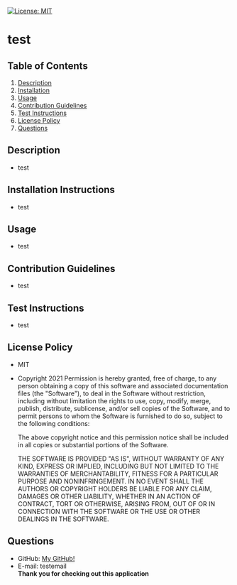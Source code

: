 [![License: MIT](https://img.shields.io/npm/l/readme-gen?style=for-the-badge)](https://opensource.org/licenses/MIT)

  # test

  ## Table of Contents
  1. [Description](#Description)
  2. [Installation](#Installation-Instructions)
  3. [Usage](#Usage)
  4. [Contribution Guidelines](#Contribution-Guidelines)
  5. [Test Instructions](#Test-Instructions)
  6. [License Policy](#License-Policy)
  7. [Questions](#Questions)

  ## Description
  - test

  ## Installation Instructions
  - test

  ## Usage
  - test

  ## Contribution Guidelines
  - test

  ## Test Instructions
  - test

  ## License Policy
  - MIT
  - Copyright 2021
    Permission is hereby granted, free of charge, to any person obtaining a copy of this software and associated documentation files (the "Software"), to deal in the Software without restriction, including without limitation the rights to use, copy, modify, merge, publish, distribute, sublicense, and/or sell copies of the Software, and to permit persons to whom the Software is furnished to do so, subject to the following conditions:
    
    The above copyright notice and this permission notice shall be included in all copies or substantial portions of the Software.
    
    THE SOFTWARE IS PROVIDED "AS IS", WITHOUT WARRANTY OF ANY KIND, EXPRESS OR IMPLIED, INCLUDING BUT NOT LIMITED TO THE WARRANTIES OF MERCHANTABILITY, FITNESS FOR A PARTICULAR PURPOSE AND NONINFRINGEMENT. IN NO EVENT SHALL THE AUTHORS OR COPYRIGHT HOLDERS BE LIABLE FOR ANY CLAIM, DAMAGES OR OTHER LIABILITY, WHETHER IN AN ACTION OF CONTRACT, TORT OR OTHERWISE, ARISING FROM, OUT OF OR IN CONNECTION WITH THE SOFTWARE OR THE USE OR OTHER DEALINGS IN THE SOFTWARE.

  ## Questions
  - GitHub: <a href="https://github.com/test">My GitHub!</a><br>
  - E-mail: testemail<br>
  **Thank you for checking out this application**

